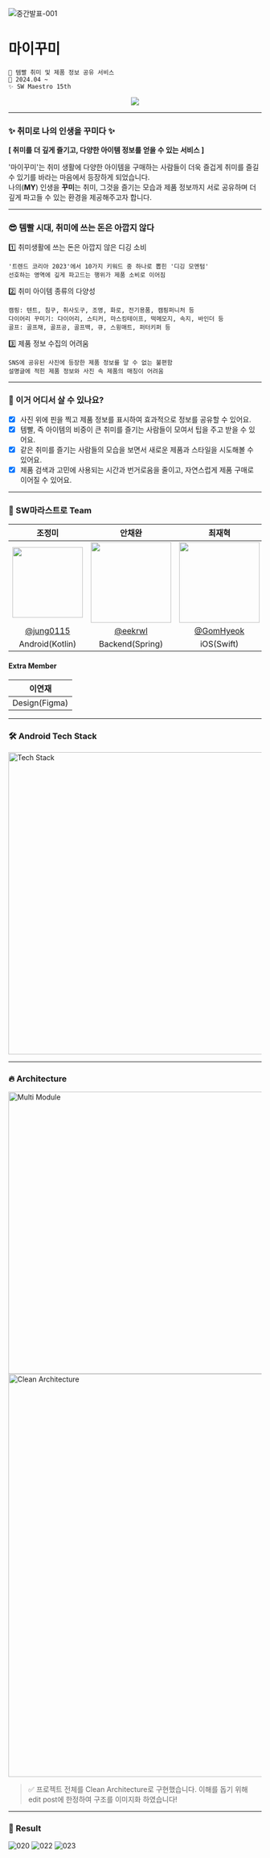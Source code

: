 ![중간발표-001](https://github.com/user-attachments/assets/b912eef7-a6aa-4dfd-a7c8-f49c00bd1b43)

# 마이꾸미
```
💜 템빨 취미 및 제품 정보 공유 서비스
📆 2024.04 ~
✨ SW Maestro 15th
```

<div align="center"> 
  <a href="https://hits.seeyoufarm.com"><img src="https://hits.seeyoufarm.com/api/count/incr/badge.svg?url=https%3A%2F%2Fgithub.com%2FSW-Marastro%2FMyKkumi_AOS%2Fedit%2Fmain%2FREADME.md&count_bg=%23E267F6&title_bg=%23A238D2&icon=&icon_color=%23E7E7E7&title=%EB%A7%88%EC%9D%B4%EA%BE%B8%EB%AF%B8+AOS&edge_flat=false"/></a>
</div>

---

### ✨ 취미로 나의 인생을 꾸미다 ✨
**[ 취미를 더 깊게 즐기고, 다양한 아이템 정보를 얻을 수 있는 서비스 ]**  
  
'마이꾸미'는 취미 생활에 다양한 아이템을 구매하는 사람들이 더욱 즐겁게 취미를 즐길 수 있기를 바라는 마음에서 등장하게 되었습니다.  
나의(**MY**) 인생을 **꾸미**는 취미, 그것을 즐기는 모습과 제품 정보까지 서로 공유하며 더 깊게 파고들 수 있는 환경을 제공해주고자 합니다.  

---

### 😎 템빨 시대, 취미에 쓰는 돈은 아깝지 않다
1️⃣ 취미생활에 쓰는 돈은 아깝지 않은 디깅 소비  

`'트렌드 코리아 2023'에서 10가지 키워드 중 하나로 뽑힌 '디깅 모멘텀'`  
`선호하는 영역에 깊게 파고드는 행위가 제품 소비로 이어짐`  

2️⃣ 취미 아이템 종류의 다양성  

`캠핑: 텐트, 침구, 취사도구, 조명, 화로, 전기용품, 캠핑퍼니처 등`  
`다이어리 꾸미기: 다이어리, 스티커, 마스킹테이프, 떡메모지, 속지, 바인더 등`  
`골프: 골프채, 골프공, 골프백, 큐, 스윙매트, 퍼터키퍼 등`  

3️⃣ 제품 정보 수집의 어려움

`SNS에 공유된 사진에 등장한 제품 정보를 알 수 없는 불편함`  
`설명글에 적힌 제품 정보와 사진 속 제품의 매칭이 어려움` 

---

### 🔎 이거 어디서 살 수 있나요?
- [x] 사진 위에 핀을 찍고 제품 정보를 표시하여 효과적으로 정보를 공유할 수 있어요.
- [x] 템빨, 즉 아이템의 비중이 큰 취미를 즐기는 사람들이 모여서 팁을 주고 받을 수 있어요.
- [x] 같은 취미를 즐기는 사람들의 모습을 보면서 새로운 제품과 스타일을 시도해볼 수 있어요.
- [x] 제품 검색과 고민에 사용되는 시간과 번거로움을 줄이고, 자연스럽게 제품 구매로 이어질 수 있어요.

---

### 👥 SW마라스트로 Team
| 조정미 | 안채완 | 최재혁 |
| :---: | :---: | :---: |
| <img width="140px" src="https://avatars.githubusercontent.com/u/76805879?v=4" /> | <img width="160px" src="https://avatars.githubusercontent.com/u/59831262?v=4" /> | <img width="160px" src="https://avatars.githubusercontent.com/u/102780858?v=4"/> |
| [@jung0115](https://github.com/jung0115) | [@eekrwl](https://github.com/eekrwl) | [@GomHyeok](https://github.com/GomHyeok) |
| Android(Kotlin) | Backend(Spring) | iOS(Swift) |

#### Extra Member
| 이연재 |
| :---: | 
| Design(Figma) |

---

### 🛠️ Android Tech Stack
<img width="600px" alt="Tech Stack" src="https://github.com/user-attachments/assets/04a815c9-c162-4301-8a36-f83b169d56bd"/>

---

### 🔥 Architecture
<img width="560px" alt="Multi Module" src="https://github.com/user-attachments/assets/b98d6f28-dbd4-4a30-a4bf-1b755ab80c19">
<img width="800px" alt="Clean Architecture" src="https://github.com/user-attachments/assets/88f62185-f8d2-4df3-94c7-b91619ba33b3">  

> ✅ 프로젝트 전체를 Clean Architecture로 구현했습니다. 이해를 돕기 위해 edit post에 한정하여 구조를 이미지화 하였습니다!

---

### 💜 Result
![020](https://github.com/user-attachments/assets/630e5a56-3c69-4469-ba9f-89de1143784d)
![022](https://github.com/user-attachments/assets/c929b3f3-be17-4e9f-b743-0bc7d49a270b)
![023](https://github.com/user-attachments/assets/986277ef-ce9e-492d-82f9-0c671d51b5f4)

